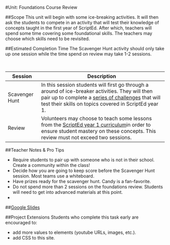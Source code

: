 #Unit: Foundations Course Review 


##Scope
This unit will begin with some ice-breaking activities. It will then ask the students to compete in an activity that will test their knowledge of concepts taught in the first year of ScriptEd. After which, teachers will spend some time covering some foundational skills. The teachers may choose which skills need to be revisited. 

##Estimated Completion Time
The Scavenger Hunt activity should only take up one session while the time spend on review may take 1-2 sessions.  

<br>

| Session | Description |
|-------|-------|
|Scavenger Hunt | In this session students will first go through a around of ice-breaker activities. They will then pair up to complete a [series of challenges](clues.MD) that will test their skills on topics covered in ScriptEd year 1. | 
|Review| Volunteers may choose to teach some lessons from the [ScriptEd year 1 curriculum](https://github.com/ScriptEdcurriculum/curriculum2016)in order to ensure student mastery on these concepts. This review must not exceed two sessions.|

##Teacher Notes & Pro Tips
* Require students to pair up with someone who is not in their school. Create a community within the class!
* Decide how you are going to keep score before the Scavenger Hunt session. Most teams use a whiteboard.
* Have prizes ready for the scavenger hunt. Candy is a fan-favorite.
* Do not spend more than 2 sessions on the foundations review. Students will need to get into advanced materials at this point.
* 






##[Google Slides](https://docs.google.com/presentation/d/1esamRfyAFhl2quGDxt3-NRvHLHwhFad9g-sYucYJlFg/edit?usp=sharing)

##Project Extensions
Students who complete this task early are encouraged to:

* add more values to elements (youtube URLs, images, etc.).
* add CSS to this site.




